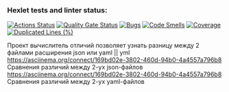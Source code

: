 ### Hexlet tests and linter status:

[![Actions Status](https://github.com/PxHA-source/frontend-project-46/actions/workflows/hexlet-check.yml/badge.svg)](https://github.com/PxHA-source/frontend-project-46/actions)
[![Quality Gate Status](https://sonarcloud.io/api/project_badges/measure?project=PxHA-source_frontend-project-46&metric=alert_status)](https://sonarcloud.io/summary/new_code?id=PxHA-source_frontend-project-46)
[![Bugs](https://sonarcloud.io/api/project_badges/measure?project=PxHA-source_frontend-project-46&metric=bugs)](https://sonarcloud.io/summary/new_code?id=PxHA-source_frontend-project-46)
[![Code Smells](https://sonarcloud.io/api/project_badges/measure?project=PxHA-source_frontend-project-46&metric=code_smells)](https://sonarcloud.io/summary/new_code?id=PxHA-source_frontend-project-46)
[![Coverage](https://sonarcloud.io/api/project_badges/measure?project=PxHA-source_frontend-project-46&metric=coverage)](https://sonarcloud.io/summary/new_code?id=PxHA-source_frontend-project-46)
[![Duplicated Lines (%)](https://sonarcloud.io/api/project_badges/measure?project=PxHA-source_frontend-project-46&metric=duplicated_lines_density)](https://sonarcloud.io/summary/new_code?id=PxHA-source_frontend-project-46)

Проект вычислитель отличий позволяет узнать разницу между 2 файлами расширения json или yaml || yml
https://asciinema.org/connect/169bd02e-3802-460d-94b0-4a4557a796b8 Сравнения различий между 2-ух json-файлов
https://asciinema.org/connect/169bd02e-3802-460d-94b0-4a4557a796b8 Сравнения различий между 2-ух yaml-файлов
